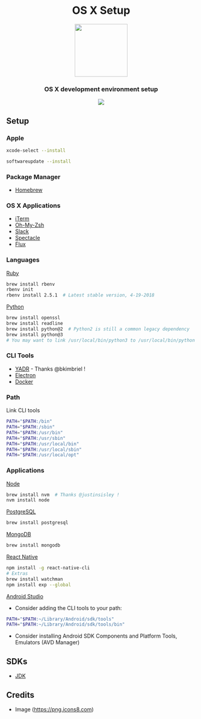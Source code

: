 <h1 align="center">OS X Setup</h1>

<p align="center" >
	<img src="https://png.icons8.com/ios/1600/mac-os-filled.png" width="140px" />
</p>

<h3 align="center">
	OS X development environment setup
</h3>

<p align="center">
  <a href="https://github.com/srslafazan/osx-setup/blob/master/license">
		<img src="https://img.shields.io/badge/license-MIT-blue.svg?style=flat">
  </a>
</p>

## Setup

### Apple
```bash
xcode-select --install
```

```bash
softwareupdate --install
```

### Package Manager

- [Homebrew](https://brew.sh/)

### OS X Applications

- [iTerm](https://www.iterm2.com/)
- [Oh-My-Zsh](http://ohmyz.sh/)
- [Slack](https://itunes.apple.com/us/app/slack/id803453959?mt=12)
- [Spectacle](https://www.spectacleapp.com/)
- [Flux](https://justgetflux.com/)

### Languages

[Ruby](https://www.ruby-lang.org/)
```bash
brew install rbenv
rbenv init
rbenv install 2.5.1  # Latest stable version, 4-19-2018
```

[Python](https://www.python.org/)
```bash
brew install openssl
brew install readline
brew install python@2  # Python2 is still a common legacy dependency
brew install python@3
# You may want to link /usr/local/bin/python3 to /usr/local/bin/python
```


### CLI Tools

- [YADR](https://github.com/skwp/dotfiles/) - Thanks @bkimbriel !
- [Electron](https://electronjs.org/)
- [Docker](https://store.docker.com/editions/community/docker-ce-desktop-mac)

### Path

Link CLI tools
```bash
PATH="$PATH:/bin"
PATH="$PATH:/sbin"
PATH="$PATH:/usr/bin"
PATH="$PATH:/usr/sbin"
PATH="$PATH:/usr/local/bin"
PATH="$PATH:/usr/local/sbin"
PATH="$PATH:/usr/local/opt"
```

### Applications

[Node](https://nodejs.org/)
```bash
brew install nvm  # Thanks @justinsisley !
nvm install node
```

[PostgreSQL](https://www.postgresql.org/)
```bash
brew install postgresql
```

[MongoDB](https://www.mongodb.com/)
```bash
brew install mongodb
```

[React Native](https://github.com/facebook/react-native)
```bash
npm install -g react-native-cli
# Extras
brew install watchman
npm install exp --global
```

[Android Studio](https://developer.android.com/studio/)

- Consider adding the CLI tools to your path:

```bash
PATH="$PATH:~/Library/Android/sdk/tools"
PATH="$PATH:~/Library/Android/sdk/tools/bin"
```

- Consider installing Android SDK Components and Platform Tools, Emulators (AVD Manager)

## SDKs

- [JDK](http://www.oracle.com/technetwork/java/javase/downloads/index.html)

## Credits

- Image (https://png.icons8.com)
